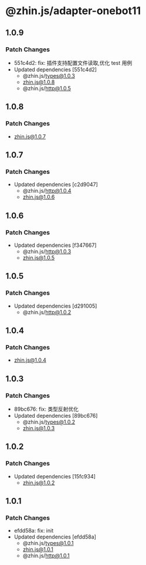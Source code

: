 # @zhin.js/adapter-onebot11

## 1.0.9

### Patch Changes

- 551c4d2: fix: 插件支持配置文件读取,优化 test 用例
- Updated dependencies [551c4d2]
  - @zhin.js/types@1.0.3
  - zhin.js@1.0.8
  - @zhin.js/http@1.0.5

## 1.0.8

### Patch Changes

- zhin.js@1.0.7

## 1.0.7

### Patch Changes

- Updated dependencies [c2d9047]
  - @zhin.js/http@1.0.4
  - zhin.js@1.0.6

## 1.0.6

### Patch Changes

- Updated dependencies [f347667]
  - @zhin.js/http@1.0.3
  - zhin.js@1.0.5

## 1.0.5

### Patch Changes

- Updated dependencies [d291005]
  - @zhin.js/http@1.0.2

## 1.0.4

### Patch Changes

- zhin.js@1.0.4

## 1.0.3

### Patch Changes

- 89bc676: fix: 类型反射优化
- Updated dependencies [89bc676]
  - @zhin.js/types@1.0.2
  - zhin.js@1.0.3

## 1.0.2

### Patch Changes

- Updated dependencies [15fc934]
  - zhin.js@1.0.2

## 1.0.1

### Patch Changes

- efdd58a: fix: init
- Updated dependencies [efdd58a]
  - @zhin.js/types@1.0.1
  - zhin.js@1.0.1
  - @zhin.js/http@1.0.1
